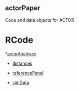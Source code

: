 ## actorPaper

Code and data objects for ACTOR

# RCode

  *[actorAnalyses](https://github.com/mccabes292/actorPaper/tree/master/RCode/actorAnalyses)

* [distances](https://github.com/mccabes292/actorPaper/tree/master/RCode/distances)

* [referencePanel](https://github.com/mccabes292/actorPaper/tree/master/RCode/referencePanel)

* [simData](https://github.com/mccabes292/actorPaper/tree/master/RCode/simData)

